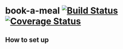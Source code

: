 # book-a-meal [![Build Status](https://travis-ci.org/wptechprodigy/book-a-meal.svg?branch=develop)](https://travis-ci.org/wptechprodigy/book-a-meal) [![Coverage Status](https://coveralls.io/repos/github/wptechprodigy/book-a-meal/badge.png?branch=develop)](https://coveralls.io/github/wptechprodigy/book-a-meal?branch=develop)

## How to set up
